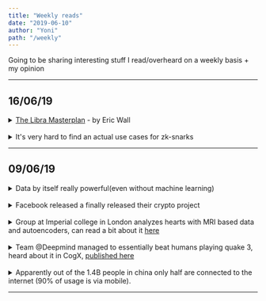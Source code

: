 ```yaml
---
title: "Weekly reads"
date: "2019-06-10"
author: "Yoni"
path: "/weekly"
---
```

Going to be sharing interesting stuff I read/overheard on a weekly basis + my opinion

---
## 16/06/19

<details><summary><a href="https://medium.com/@ercwl/the-libra-masterplan-dc9560e41c87">The Libra Masterplan</a> - by Eric Wall</summary>

> Initial claim here is that the pseudonymous Bitcoin model is the ultimate one due to both protecting user privacy and allowing sufficient regulatory auditing. I think that with coinjoins this actually might not be too far off. Bitcoin is not fungible but that plays in it's favor in terms of relationship with the regulator.  
>
> So now Libra adopts this model to enable the currency to spread as easily as possible with minimal regulatory burden on facebook. Immediate question, why is this good for facebook?
>
> The answer that emerges is that facebook is building a genuinely "good" base layer in order to control much of the layers on top of it (via calibra). I think this is a much more positive version of what could be very sinister Zuckbucks.
>
> Where I diverge from the author is in how this effects bitcoin. I think that if the base layer of libra will be permissionless/decentralized enough bitcoin will lose alot of it's allure as an investment vehicle compared to libra or libra based ones.

</details>
<br/>

<details><summary>It's very hard to find an actual use cases for zk-snarks</summary>

> I was at a pretty cool zero knowledge proof workshop hosted at Primal Base, finally got a chance to look a bit more deeply into the practical usage of ZKP. A lot of really great people. Unfortunately was at the first day only.  
> My biggest take was that it's really hard to find an actual use case that justifies general ZKP (like snarks).  
> Often it makes much more sense to use more "standard" cryptographic primitives. The exceptions seem to be:
> 1. Private payments (a la ZCash)
> 2. Identity related proofs (but I suspect a large amount of cases that fall under this category can be solved with a better identity scheme only) 
> What might be really interesting in the future is using universal circuits as a basis for a blockchain to allow more general proofs to be executed on top of it.

</details>

___

## 09/06/19

<details><summary>Data by itself really powerful(even without machine learning) </summary>

> I met with a friend who has shown me some of data he and his company collect as part of their work. Not personal data, everything is in the public domain. The insights you could collect from this raw data just by manual inspection are mindblowing and are bound to be even more insane when some sort of machine learning is used.  
> Wonder how much of the benefits of machine learning applied in business is just a proxy implementing data acquisition and inspection processes.

</details>
<br/>


<details><summary>Facebook released a finally released their crypto project</summary>

> It's a coin, it's a wallet, it's a PR machine. I'll write something about it when I finally read the details but seems it interesting. 
</details>  
<br/>

<details><summary>Group at Imperial college in London analyzes hearts with MRI based data and autoencoders, can read a bit about it <a href="https://lms.mrc.ac.uk/ai-analysis-predicts-survival-from-heart-movement/">here</a></summary>

> Really personally exciting. Heart disease runs in my family and any prospects of earlier/better discovery are making me feel just a bit safer.
> They have further research ongoing to map more data on top of the functional one:
> - Advanced variant of ECG for electric activity 
> - Some sort of metabolic analysis.
> 
> I wonder if how much of a generalization would it be to apply to other internal organs (liver, lungs etc.)
</details>
<br/>

<details><summary>Team @Deepmind managed to essentially beat humans playing quake 3, heard about it in CogX, <a href="https://science.sciencemag.org/content/364/6443/859">published here</a></summary>

> Disclaimer: Haven't deep dived into the actual paper yet.
> Unsurprisingly they used [RNNs](https://en.wikipedia.org/wiki/Recurrent_neural_network) to represent time based advancement/decision making. Where the output of each generative step is the next decision to make.  
>   
> Where it gets extremely cool bit is how they stacked RNNs with time steps of varying length on top of each other. This creates a sort of fast system/slow system where one can carry intent and the other respond to immediate action and update the higher systems when their time steps sync.
> This is really cool. I wonder if this can be applied elsewhere? Perhaps robotics.
</details>
<br/>
<details><summary> Apparently out of the 1.4B people in china only half are connected to the internet (90% of usage is via mobile).</summary>

> I find this interesting for two reasons:
>
> 1. Only **half** is connected, looks like a huge opportunity/ study case. What  makes the other half different. I imagine age is a big difference but what else? Could this be traced back to specific decisions and plans of the CPC?
> 2. The fact that mobile completely leapfrogged the PC. This probably happened because China was exposed to both types of devices at the same time. Does this mean that mobile devices are more intuitive to someone who didn't deal with any device before. I wonder if we'll see something similar with Africa/ parts of South America and wearables/
</details>

---